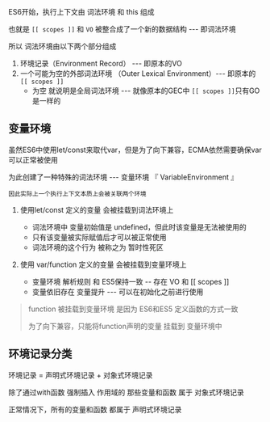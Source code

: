 ES6开始，执行上下文由 词法环境 和 this 组成

也就是 `[[ scopes ]]` 和 `VO` 被整合成了一个新的数据结构 --- 即词法环境

所以 词法环境由以下两个部分组成

1. 环境记录（Environment Record） --- 即原本的VO
2. 一个可能为空的外部词法环境 （Outer Lexical Environment）--- 即原本的`[[ scopes ]]`
   + 为空 就说明是全局词法环境 --- 就像原本的GEC中 `[[ scopes ]]`只有GO 是一样的



## 变量环境

虽然ES6中使用let/const来取代var，但是为了向下兼容，ECMA依然需要确保var可以正常被使用

为此创建了一种特殊的词法环境 --- 变量环境 『 VariableEnvironment 』

`因此实际上一个执行上下文本质上会被关联两个环境`



1. 使用let/const 定义的变量 会被挂载到词法环境上 
   + 词法环境中 变量初始值是 undefined，但此时该变量是无法被使用的
   + 只有该变量被实际赋值后才可以被正常使用
   + 词法环境的这个行为 被称之为 暂时性死区

2. 使用 var/function 定义的变量 会被挂载到变量环境上
   + 变量环境 解析规则 和 ES5保持一致 -- 存在 VO 和 [[ scopes ]]
   + 变量依旧存在 变量提升 --- 可以在初始化之前进行使用

> function 被挂载到变量环境 是因为 ES6和ES5 定义函数的方式一致
>
> 为了向下兼容，只能将function声明的变量 挂载到 变量环境中



## 环境记录分类

环境记录  = 声明式环境记录 + 对象式环境记录

除了通过with函数 强制插入 作用域的 那些变量和函数 属于 对象式环境记录

正常情况下，所有的变量和函数 都属于 声明式环境记录